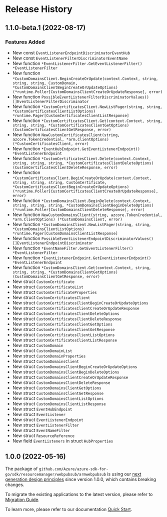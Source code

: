 # Release History

## 1.1.0-beta.1 (2022-08-17)
### Features Added

- New const `EventListenerEndpointDiscriminatorEventHub`
- New const `EventListenerFilterDiscriminatorEventName`
- New function `*EventListenerFilter.GetEventListenerFilter() *EventListenerFilter`
- New function `*CustomDomainsClient.BeginCreateOrUpdate(context.Context, string, string, string, CustomDomain, *CustomDomainsClientBeginCreateOrUpdateOptions) (*runtime.Poller[CustomDomainsClientCreateOrUpdateResponse], error)`
- New function `PossibleEventListenerFilterDiscriminatorValues() []EventListenerFilterDiscriminator`
- New function `*CustomCertificatesClient.NewListPager(string, string, *CustomCertificatesClientListOptions) *runtime.Pager[CustomCertificatesClientListResponse]`
- New function `*CustomCertificatesClient.Get(context.Context, string, string, string, *CustomCertificatesClientGetOptions) (CustomCertificatesClientGetResponse, error)`
- New function `NewCustomCertificatesClient(string, azcore.TokenCredential, *arm.ClientOptions) (*CustomCertificatesClient, error)`
- New function `*EventHubEndpoint.GetEventListenerEndpoint() *EventListenerEndpoint`
- New function `*CustomCertificatesClient.Delete(context.Context, string, string, string, *CustomCertificatesClientDeleteOptions) (CustomCertificatesClientDeleteResponse, error)`
- New function `*CustomCertificatesClient.BeginCreateOrUpdate(context.Context, string, string, string, CustomCertificate, *CustomCertificatesClientBeginCreateOrUpdateOptions) (*runtime.Poller[CustomCertificatesClientCreateOrUpdateResponse], error)`
- New function `*CustomDomainsClient.BeginDelete(context.Context, string, string, string, *CustomDomainsClientBeginDeleteOptions) (*runtime.Poller[CustomDomainsClientDeleteResponse], error)`
- New function `NewCustomDomainsClient(string, azcore.TokenCredential, *arm.ClientOptions) (*CustomDomainsClient, error)`
- New function `*CustomDomainsClient.NewListPager(string, string, *CustomDomainsClientListOptions) *runtime.Pager[CustomDomainsClientListResponse]`
- New function `PossibleEventListenerEndpointDiscriminatorValues() []EventListenerEndpointDiscriminator`
- New function `*EventNameFilter.GetEventListenerFilter() *EventListenerFilter`
- New function `*EventListenerEndpoint.GetEventListenerEndpoint() *EventListenerEndpoint`
- New function `*CustomDomainsClient.Get(context.Context, string, string, string, *CustomDomainsClientGetOptions) (CustomDomainsClientGetResponse, error)`
- New struct `CustomCertificate`
- New struct `CustomCertificateList`
- New struct `CustomCertificateProperties`
- New struct `CustomCertificatesClient`
- New struct `CustomCertificatesClientBeginCreateOrUpdateOptions`
- New struct `CustomCertificatesClientCreateOrUpdateResponse`
- New struct `CustomCertificatesClientDeleteOptions`
- New struct `CustomCertificatesClientDeleteResponse`
- New struct `CustomCertificatesClientGetOptions`
- New struct `CustomCertificatesClientGetResponse`
- New struct `CustomCertificatesClientListOptions`
- New struct `CustomCertificatesClientListResponse`
- New struct `CustomDomain`
- New struct `CustomDomainList`
- New struct `CustomDomainProperties`
- New struct `CustomDomainsClient`
- New struct `CustomDomainsClientBeginCreateOrUpdateOptions`
- New struct `CustomDomainsClientBeginDeleteOptions`
- New struct `CustomDomainsClientCreateOrUpdateResponse`
- New struct `CustomDomainsClientDeleteResponse`
- New struct `CustomDomainsClientGetOptions`
- New struct `CustomDomainsClientGetResponse`
- New struct `CustomDomainsClientListOptions`
- New struct `CustomDomainsClientListResponse`
- New struct `EventHubEndpoint`
- New struct `EventListener`
- New struct `EventListenerEndpoint`
- New struct `EventListenerFilter`
- New struct `EventNameFilter`
- New struct `ResourceReference`
- New field `EventListeners` in struct `HubProperties`


## 1.0.0 (2022-05-16)

The package of `github.com/Azure/azure-sdk-for-go/sdk/resourcemanager/webpubsub/armwebpubsub` is using our [next generation design principles](https://azure.github.io/azure-sdk/general_introduction.html) since version 1.0.0, which contains breaking changes.

To migrate the existing applications to the latest version, please refer to [Migration Guide](https://aka.ms/azsdk/go/mgmt/migration).

To learn more, please refer to our documentation [Quick Start](https://aka.ms/azsdk/go/mgmt).